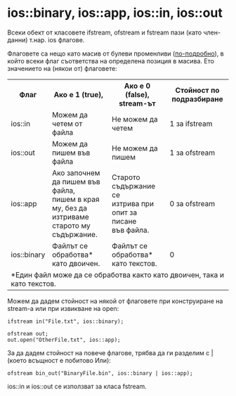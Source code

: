 # ios::binary, ios::app, ios::in, ios::out

Всеки обект от класовете ifstream, ofstream и fstream пази (като член-данни) т.нар. ios флагове.

Флаговете са нещо като масив от булеви променливи ([по-подробно](https://github.com/Scorpion333/fmi-oop-2017/blob/master/Теория/Бонус/Икономичната%20алтернатива%20на%20булев%20масив.md)), в който всеки флаг съответства на определена позиция в масива.
Ето значението на (някои от) флаговете:

<table>
  <tr>
    <th>Флаг</th>
    <th>Ако е 1 (true), </th>
    <th>Ако е 0 (false), stream-ът</th>
    <th>Стойност по подразбиране </th>
  </tr>
  <tr>
    <td>ios::in</td>
    <td>Можем да четем от файла</td>
    <td>Не можем да четем</td>
    <td>1 за ifstream</td>
  </tr>
  <tr>
    <td>ios::out</td>
    <td>Можем да пишем във файла</td>
    <td>Не можем да пишем</td>
    <td>1 за ofstream</td>
  </tr>
  <tr>
    <td>ios::app</td>
    <td>Ако започнем да пишем във файла,<br>пишем в края му, без да изтриваме<br>старото му съдържание.</td>
    <td>Старото съдържание се<br>изтрива при опит за писане<br>във файла.</td>
    <td>0 за ofstream</td>
  </tr>
  <tr>
    <td>ios::binary</td>
    <td>Файлът се обработва* като двоичен.</td>
    <td>Файлът се обработва* като текстов.</td>
    <td>0</td>
  </tr>
  <tr>
    <td colspan="4">*Един файл може да се обработва както като двоичен, така и като текстов.</td>
  </tr>
</table>

Можем да дадем стойност на някой от флаговете при конструиране на stream-а или при извикване на open:

    ifstream in("File.txt", ios::binary);
    
    ofstream out;
    out.open("OtherFile.txt", ios::app);
    
За да дадем стойност на повече флагове, трябва да ги разделим с | (което всъщност е побитово Или):

    ofstream bin_out("BinaryFile.bin", ios::binary | ios::app);
    
ios::in и ios::out се използват за класа fstream.
